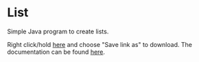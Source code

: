 # List
Simple Java program to create lists.

Right click/hold [here](https://github.com/LeddaZ/List/archive/refs/heads/main.zip) and choose "Save link as" to download. The documentation can be found [here](https://leddaz.github.io/javadocs/list/package-summary.html).
